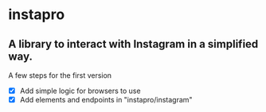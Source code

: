 # instapro
## A library to interact with Instagram in a simplified way.

A few steps for the first version
- [X] Add simple logic for browsers to use
- [X] Add elements and endpoints in "instapro/instagram" 
